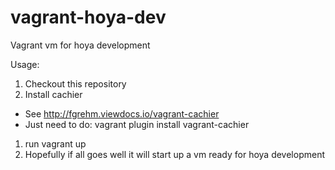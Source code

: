 vagrant-hoya-dev
================

Vagrant vm for hoya development

Usage:

1. Checkout this repository
1. Install cachier
  * See http://fgrehm.viewdocs.io/vagrant-cachier
  * Just need to do: vagrant plugin install vagrant-cachier
1. run vagrant up
1. Hopefully if all goes well it will start up a vm ready for hoya development
